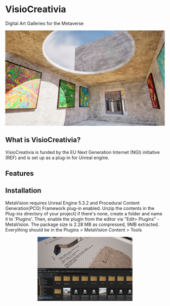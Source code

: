 # VisioCreativia
Digital Art Galleries for the Metaverse

![VisioCreativia Visual Example](https://github.com/SCT-lab/VisioCreativia/blob/main/Images/Picture7.png)


## What is VisioCreativia?
VisioCreativia is funded by the EU Next Generation Internet (NGI) initiative (REF) and is set up as a plug-in for Unreal engine.

## Features

## Installation
MetaVision requires Unreal Engine 5.3.2 and Procedural Content Generation(PCG) Framework plug-in enabled. Unzip the contents in the Plug-ins directory of your project( if there's none, create a folder and name it to 'Plugins'. Then, enable the plugin from the editor via "Edit> Plugins" -MetaVision. The package size is 2.28 MB as compressed, 9MB extracted.
Everything should be in the Plugins > MetaVision Content > Tools

<p align="center">
  <img src="https://github.com/SCT-lab/VisioCreativia/blob/main/Images/Screenshot%202024-07-25%20125035.png" alt="DigiFungi Visual Example4" width="300">
</p>


